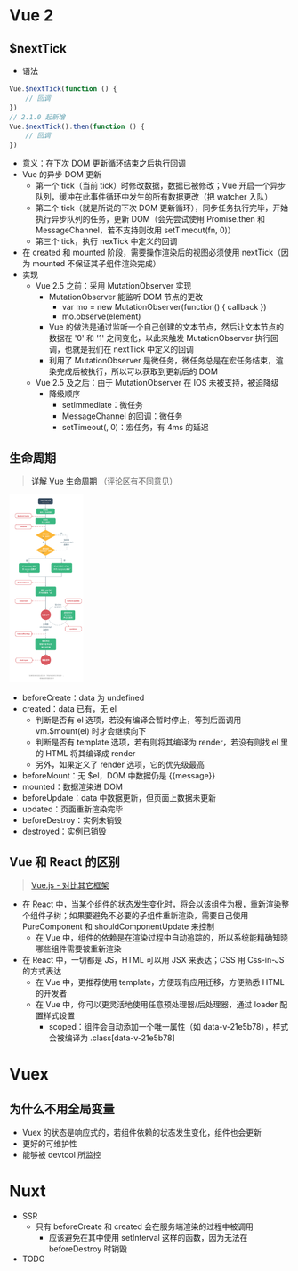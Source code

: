 # Vue 2

## $nextTick

- 语法

```js
Vue.$nextTick(function () {
    // 回调
})
// 2.1.0 起新增
Vue.$nextTick().then(function () {
    // 回调
})
```

- 意义：在下次 DOM 更新循环结束之后执行回调
- Vue 的异步 DOM 更新
  - 第一个 tick（当前 tick）时修改数据，数据已被修改；Vue 开启一个异步队列，缓冲在此事件循环中发生的所有数据更改（把 watcher 入队）
  - 第二个 tick（就是所说的下次 DOM 更新循环），同步任务执行完毕，开始执行异步队列的任务，更新 DOM（会先尝试使用 Promise.then 和 MessageChannel，若不支持则改用 setTimeout(fn, 0)）
  - 第三个 tick，执行 nexTick 中定义的回调
- 在 created 和 mounted 阶段，需要操作渲染后的视图必须使用 nextTick（因为 mounted 不保证其子组件渲染完成）
- 实现
  - Vue 2.5 之前：采用 MutationObserver 实现
    - MutationObserver 能监听 DOM 节点的更改
      - var mo = new MutationObserver(function() { callback })
      - mo.observe(element)
    - Vue 的做法是通过监听一个自己创建的文本节点，然后让文本节点的数据在 '0' 和 '1' 之间变化，以此来触发 MutationObserver 执行回调，也就是我们在 nextTick 中定义的回调
    - 利用了 MutationObserver 是微任务，微任务总是在宏任务结束，渲染完成后被执行，所以可以获取到更新后的 DOM
  - Vue 2.5 及之后：由于 MutationObserver 在 IOS 未被支持，被迫降级
    - 降级顺序
      - setImmediate：微任务
      - MessageChannel 的回调：微任务
      - setTimeout(, 0)：宏任务，有 4ms 的延迟

## 生命周期

> [详解 Vue 生命周期](https://segmentfault.com/a/1190000011381906) （评论区有不同意见）

<img src="./imgs/lifecycle.png" style="zoom: 33%;" />

- beforeCreate：data 为 undefined
- created：data 已有，无 el
  - 判断是否有 el 选项，若没有编译会暂时停止，等到后面调用 vm.$mount(el) 时才会继续向下
  - 判断是否有 template 选项，若有则将其编译为 render，若没有则找 el 里的 HTML 将其编译成 render
  - 另外，如果定义了 render 选项，它的优先级最高
- beforeMount：无 $el，DOM 中数据仍是 {{message}}
- mounted：数据渲染进 DOM
- beforeUpdate：data 中数据更新，但页面上数据未更新
- updated：页面重新渲染完毕
- beforeDestroy：实例未销毁
- destroyed：实例已销毁

## Vue 和 React 的区别

> [Vue.js - 对比其它框架](https://cn.vuejs.org/v2/guide/comparison.html)

- 在 React 中，当某个组件的状态发生变化时，将会以该组件为根，重新渲染整个组件子树；如果要避免不必要的子组件重新渲染，需要自己使用 PureComponent 和 shouldComponentUpdate 来控制
  - 在 Vue 中，组件的依赖是在渲染过程中自动追踪的，所以系统能精确知晓哪些组件需要被重新渲染
- 在 React 中，一切都是 JS，HTML 可以用 JSX 来表达；CSS 用 Css-in-JS 的方式表达
  - 在 Vue 中，更推荐使用 template，方便现有应用迁移，方便熟悉 HTML 的开发者
  - 在 Vue 中，你可以更灵活地使用任意预处理器/后处理器，通过 loader 配置样式设置
    - scoped：组件会自动添加一个唯一属性（如 data-v-21e5b78），样式会被编译为 .class[data-v-21e5b78]

# Vuex

## 为什么不用全局变量

- Vuex 的状态是响应式的，若组件依赖的状态发生变化，组件也会更新
- 更好的可维护性
- 能够被 devtool 所监控

# Nuxt

- SSR
  - 只有 beforeCreate 和 created 会在服务端渲染的过程中被调用
    - 应该避免在其中使用 setInterval 这样的函数，因为无法在 beforeDestroy 时销毁
- TODO

